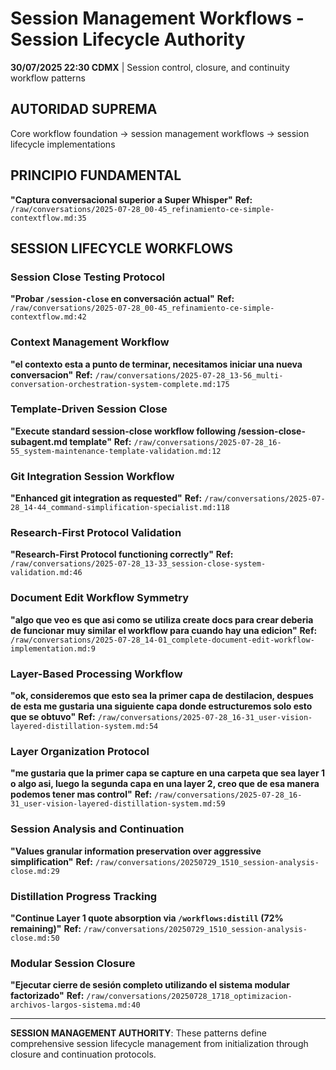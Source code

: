# Session Management Workflows - Session Lifecycle Authority

**30/07/2025 22:30 CDMX** | Session control, closure, and continuity workflow patterns

## AUTORIDAD SUPREMA
Core workflow foundation → session management workflows → session lifecycle implementations

## PRINCIPIO FUNDAMENTAL
**"Captura conversacional superior a Super Whisper"**
**Ref:** `/raw/conversations/2025-07-28_00-45_refinamiento-ce-simple-contextflow.md:35`

## SESSION LIFECYCLE WORKFLOWS

### Session Close Testing Protocol
**"Probar `/session-close` en conversación actual"**
**Ref:** `/raw/conversations/2025-07-28_00-45_refinamiento-ce-simple-contextflow.md:42`

### Context Management Workflow
**"el contexto esta a punto de terminar, necesitamos iniciar una nueva conversacion"**
**Ref:** `/raw/conversations/2025-07-28_13-56_multi-conversation-orchestration-system-complete.md:175`

### Template-Driven Session Close
**"Execute standard session-close workflow following /session-close-subagent.md template"**
**Ref:** `/raw/conversations/2025-07-28_16-55_system-maintenance-template-validation.md:12`

### Git Integration Session Workflow
**"Enhanced git integration as requested"**
**Ref:** `/raw/conversations/2025-07-28_14-44_command-simplification-specialist.md:118`

### Research-First Protocol Validation
**"Research-First Protocol functioning correctly"**
**Ref:** `/raw/conversations/2025-07-28_13-33_session-close-system-validation.md:46`

### Document Edit Workflow Symmetry
**"algo que veo es que asi como se utiliza create docs para crear deberia de funcionar muy similar el workflow para cuando hay una edicion"**
**Ref:** `/raw/conversations/2025-07-28_14-01_complete-document-edit-workflow-implementation.md:9`

### Layer-Based Processing Workflow
**"ok, consideremos que esto sea la primer capa de destilacion, despues de esta me gustaria una siguiente capa donde estructuremos solo esto que se obtuvo"**
**Ref:** `/raw/conversations/2025-07-28_16-31_user-vision-layered-distillation-system.md:54`

### Layer Organization Protocol
**"me gustaria que la primer capa se capture en una carpeta que sea layer 1 o algo asi, luego la segunda capa en una layer 2, creo que de esa manera podemos tener mas control"**
**Ref:** `/raw/conversations/2025-07-28_16-31_user-vision-layered-distillation-system.md:59`

### Session Analysis and Continuation
**"Values granular information preservation over aggressive simplification"**
**Ref:** `/raw/conversations/20250729_1510_session-analysis-close.md:29`

### Distillation Progress Tracking
**"Continue Layer 1 quote absorption via `/workflows:distill` (72% remaining)"**
**Ref:** `/raw/conversations/20250729_1510_session-analysis-close.md:50`

### Modular Session Closure
**"Ejecutar cierre de sesión completo utilizando el sistema modular factorizado"**
**Ref:** `/raw/conversations/20250728_1718_optimizacion-archivos-largos-sistema.md:40`

---

**SESSION MANAGEMENT AUTHORITY**: These patterns define comprehensive session lifecycle management from initialization through closure and continuation protocols.